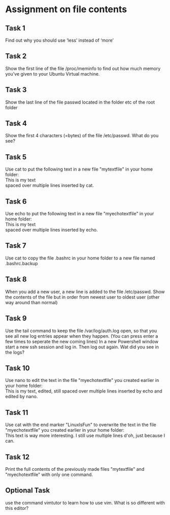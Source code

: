 # Assignment on file contents

## Task 1
Find out why you should use ‘less’ instead of ‘more’

## Task 2
Show the first line of the file /proc/meminfo to find out how much memory you’ve given to your Ubuntu Virtual machine.

## Task 3
Show the last line of the file passwd located in the folder etc of the root folder

## Task 4
Show the first 4 characters (=bytes) of the file /etc/passwd. What do you see? 

## Task 5
Use cat to put the following text in a new file "mytextfile" in your home folder:  
This is my text  
spaced over multiple lines
inserted by cat.

## Task 6
Use echo to put the following text in a new file "myechotextfile" in your home folder:  
This is my text  
spaced over multiple lines
inserted by echo.

## Task 7
Use cat to copy the file .bashrc in your home folder to a new file named .bashrc.backup

## Task 8
When you add a new user, a new line is added to the file /etc/passwd. Show the contents of the file but in order from newest user to oldest user (other way around than normal) 

## Task 9
Use the tail command to keep the file /var/log/auth.log open, so that you see all new log entries appear when they happen. (You can press enter a few times to seperate the new coming lines) In a new Powershell window start a new ssh session and log in. Then log out again. Wat did you see in the logs?

## Task 10
Use nano to edit the text in the file "myechotextfile" you created earlier in your home folder:  
This is my text, edited,
still spaced over multiple lines
inserted by echo and edited by nano.

## Task 11
Use cat with the end marker "LinuxIsFun" to overwrite the text in the file "myechotextfile" you created earlier in your home folder:  
This text is way more interesting.
I still use multiple lines d'oh,
just because I can.

## Task 12
Print the full contents of the previously made files "mytextfile" and "myechotextfile" with only one command.

## Optional Task
use the command vimtutor to learn how to use vim. What is so different with this editor? 
